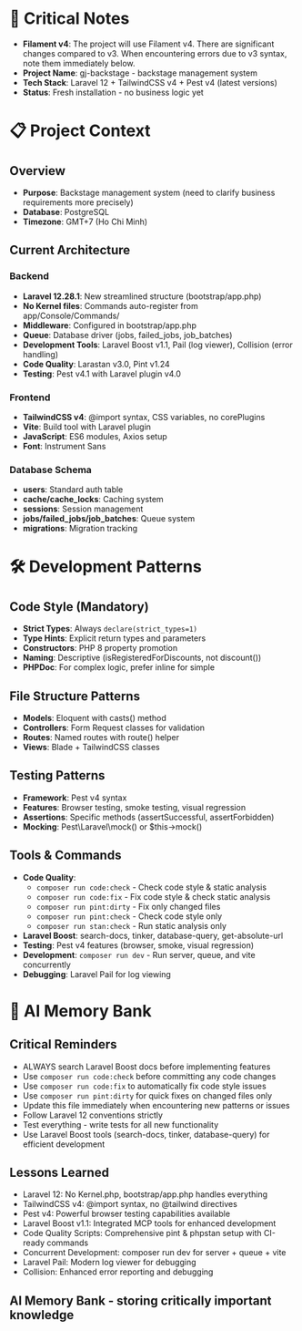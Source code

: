 # 🚨 Critical Notes
- **Filament v4**: The project will use Filament v4. There are significant changes compared to v3. When encountering errors due to v3 syntax, note them immediately below.
- **Project Name**: gj-backstage - backstage management system
- **Tech Stack**: Laravel 12 + TailwindCSS v4 + Pest v4 (latest versions)
- **Status**: Fresh installation - no business logic yet

# 📋 Project Context
## Overview
- **Purpose**: Backstage management system (need to clarify business requirements more precisely)
- **Database**: PostgreSQL
- **Timezone**: GMT+7 (Ho Chi Minh)

## Current Architecture
### Backend
- **Laravel 12.28.1**: New streamlined structure (bootstrap/app.php)
- **No Kernel files**: Commands auto-register from app/Console/Commands/
- **Middleware**: Configured in bootstrap/app.php
- **Queue**: Database driver (jobs, failed_jobs, job_batches)
- **Development Tools**: Laravel Boost v1.1, Pail (log viewer), Collision (error handling)
- **Code Quality**: Larastan v3.0, Pint v1.24
- **Testing**: Pest v4.1 with Laravel plugin v4.0

### Frontend
- **TailwindCSS v4**: @import syntax, CSS variables, no corePlugins
- **Vite**: Build tool with Laravel plugin
- **JavaScript**: ES6 modules, Axios setup
- **Font**: Instrument Sans

### Database Schema
- **users**: Standard auth table
- **cache/cache_locks**: Caching system
- **sessions**: Session management
- **jobs/failed_jobs/job_batches**: Queue system
- **migrations**: Migration tracking

# 🛠️ Development Patterns
## Code Style (Mandatory)
- **Strict Types**: Always `declare(strict_types=1)`
- **Type Hints**: Explicit return types and parameters
- **Constructors**: PHP 8 property promotion
- **Naming**: Descriptive (isRegisteredForDiscounts, not discount())
- **PHPDoc**: For complex logic, prefer inline for simple

## File Structure Patterns
- **Models**: Eloquent with casts() method
- **Controllers**: Form Request classes for validation
- **Routes**: Named routes with route() helper
- **Views**: Blade + TailwindCSS classes

## Testing Patterns
- **Framework**: Pest v4 syntax
- **Features**: Browser testing, smoke testing, visual regression
- **Assertions**: Specific methods (assertSuccessful, assertForbidden)
- **Mocking**: Pest\Laravel\mock() or $this->mock()

## Tools & Commands
- **Code Quality**:
  - `composer run code:check` - Check code style & static analysis
  - `composer run code:fix` - Fix code style & check static analysis
  - `composer run pint:dirty` - Fix only changed files
  - `composer run pint:check` - Check code style only
  - `composer run stan:check` - Run static analysis only
- **Laravel Boost**: search-docs, tinker, database-query, get-absolute-url
- **Testing**: Pest v4 features (browser, smoke, visual regression)
- **Development**: `composer run dev` - Run server, queue, and vite concurrently
- **Debugging**: Laravel Pail for log viewing

# 🧠 AI Memory Bank
## Critical Reminders
- ALWAYS search Laravel Boost docs before implementing features
- Use `composer run code:check` before committing any code changes
- Use `composer run code:fix` to automatically fix code style issues
- Use `composer run pint:dirty` for quick fixes on changed files only
- Update this file immediately when encountering new patterns or issues
- Follow Laravel 12 conventions strictly
- Test everything - write tests for all new functionality
- Use Laravel Boost tools (search-docs, tinker, database-query) for efficient development

## Lessons Learned
- Laravel 12: No Kernel.php, bootstrap/app.php handles everything
- TailwindCSS v4: @import syntax, no @tailwind directives
- Pest v4: Powerful browser testing capabilities available
- Laravel Boost v1.1: Integrated MCP tools for enhanced development
- Code Quality Scripts: Comprehensive pint & phpstan setup with CI-ready commands
- Concurrent Development: composer run dev for server + queue + vite
- Laravel Pail: Modern log viewer for debugging
- Collision: Enhanced error reporting and debugging

## AI Memory Bank - storing critically important knowledge